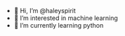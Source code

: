 - 👋 Hi, I’m @haleyspirit
- 👀 I’m interested in machine learning
- 🌱 I’m currently learning python
  

<!---
haleyspirit/haleyspirit is a ✨ special ✨ repository because its `README.md` (this file) appears on your GitHub profile.
You can click the Preview link to take a look at your changes.
--->
